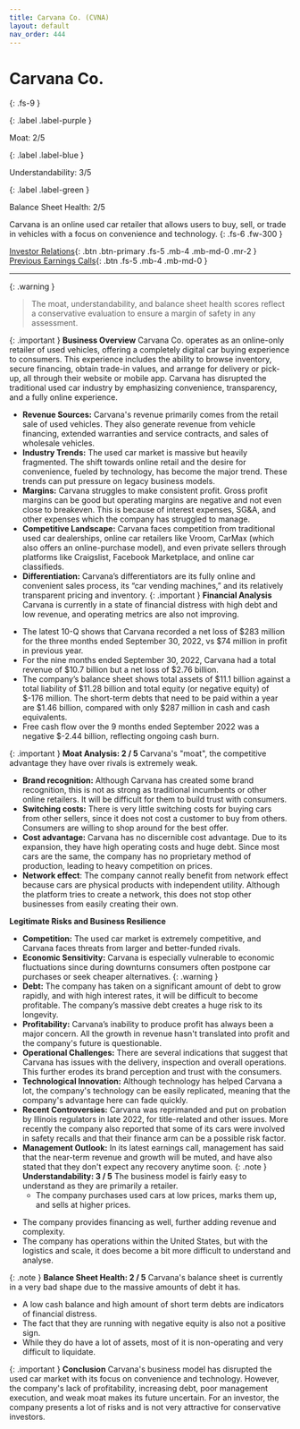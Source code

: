 ```yaml
---
title: Carvana Co. (CVNA)
layout: default
nav_order: 444
---
```


# Carvana Co.
{: .fs-9 }

{: .label .label-purple }

Moat: 2/5

{: .label .label-blue }

Understandability: 3/5

{: .label .label-green }

Balance Sheet Health: 2/5

Carvana is an online used car retailer that allows users to buy, sell, or trade in vehicles with a focus on convenience and technology.
{: .fs-6 .fw-300 }

[Investor Relations](https://www.google.com/search?q=CVNA+investor+relations){: .btn .btn-primary .fs-5 .mb-4 .mb-md-0 .mr-2 }
[Previous Earnings Calls](https://discountingcashflows.com/company/CVNA/transcripts/){: .btn .fs-5 .mb-4 .mb-md-0 }

---

{: .warning }
>The moat, understandability, and balance sheet health scores reflect a conservative evaluation to ensure a margin of safety in any assessment.



{: .important }
**Business Overview**
Carvana Co. operates as an online-only retailer of used vehicles, offering a completely digital car buying experience to consumers. This experience includes the ability to browse inventory, secure financing, obtain trade-in values, and arrange for delivery or pick-up, all through their website or mobile app. Carvana has disrupted the traditional used car industry by emphasizing convenience, transparency, and a fully online experience.

*   **Revenue Sources:** Carvana's revenue primarily comes from the retail sale of used vehicles. They also generate revenue from vehicle financing, extended warranties and service contracts, and sales of wholesale vehicles.
*   **Industry Trends:** The used car market is massive but heavily fragmented. The shift towards online retail and the desire for convenience, fueled by technology, has become the major trend. These trends can put pressure on legacy business models.
*   **Margins:** Carvana struggles to make consistent profit. Gross profit margins can be good but operating margins are negative and not even close to breakeven. This is because of interest expenses, SG&A, and other expenses which the company has struggled to manage.
*   **Competitive Landscape:** Carvana faces competition from traditional used car dealerships, online car retailers like Vroom, CarMax (which also offers an online-purchase model), and even private sellers through platforms like Craigslist, Facebook Marketplace, and online car classifieds.
*   **Differentiation:** Carvana’s differentiators are its fully online and convenient sales process, its “car vending machines,” and its relatively transparent pricing and inventory.
{: .important }
**Financial Analysis**
Carvana is currently in a state of financial distress with high debt and low revenue, and operating metrics are also not improving.
- The latest 10-Q shows that Carvana recorded a net loss of $283 million for the three months ended September 30, 2022, vs $74 million in profit in previous year.
- For the nine months ended September 30, 2022, Carvana had a total revenue of $10.7 billion but a net loss of $2.76 billion.
- The company’s balance sheet shows total assets of $11.1 billion against a total liability of $11.28 billion and total equity (or negative equity) of $-176 million. The short-term debts that need to be paid within a year are $1.46 billion, compared with only $287 million in cash and cash equivalents.
- Free cash flow over the 9 months ended September 2022 was a negative $-2.44 billion, reflecting ongoing cash burn.

{: .important }
**Moat Analysis: 2 / 5**
Carvana's "moat", the competitive advantage they have over rivals is extremely weak. 
*   **Brand recognition:** Although Carvana has created some brand recognition, this is not as strong as traditional incumbents or other online retailers. It will be difficult for them to build trust with consumers.
*   **Switching costs:** There is very little switching costs for buying cars from other sellers, since it does not cost a customer to buy from others. Consumers are willing to shop around for the best offer.
*   **Cost advantage:** Carvana has no discernible cost advantage. Due to its expansion, they have high operating costs and huge debt. Since most cars are the same, the company has no proprietary method of production, leading to heavy competition on prices.
*   **Network effect**: The company cannot really benefit from network effect because cars are physical products with independent utility. Although the platform tries to create a network, this does not stop other businesses from easily creating their own.

**Legitimate Risks and Business Resilience**
*   **Competition:** The used car market is extremely competitive, and Carvana faces threats from larger and better-funded rivals.
*   **Economic Sensitivity:** Carvana is especially vulnerable to economic fluctuations since during downturns consumers often postpone car purchases or seek cheaper alternatives.
{: .warning }
*   **Debt:** The company has taken on a significant amount of debt to grow rapidly, and with high interest rates, it will be difficult to become profitable. The company’s massive debt creates a huge risk to its longevity.
*  **Profitability:** Carvana’s inability to produce profit has always been a major concern. All the growth in revenue hasn't translated into profit and the company's future is questionable.
*  **Operational Challenges:** There are several indications that suggest that Carvana has issues with the delivery, inspection and overall operations. This further erodes its brand perception and trust with the consumers.
*   **Technological Innovation:** Although technology has helped Carvana a lot, the company's technology can be easily replicated, meaning that the company's advantage here can fade quickly.
*  **Recent Controversies:** Carvana was reprimanded and put on probation by Illinois regulators in late 2022, for title-related and other issues. More recently the company also reported that some of its cars were involved in safety recalls and that their finance arm can be a possible risk factor.
*  **Management Outlook:** In its latest earnings call, management has said that the near-term revenue and growth will be muted, and have also stated that they don't expect any recovery anytime soon.
{: .note }
**Understandability: 3 / 5**
The business model is fairly easy to understand as they are primarily a retailer.
   - The company purchases used cars at low prices, marks them up, and sells at higher prices. 
  - The company provides financing as well, further adding revenue and complexity.
  - The company has operations within the United States, but with the logistics and scale, it does become a bit more difficult to understand and analyse.
  
{: .note }
**Balance Sheet Health: 2 / 5**
Carvana's balance sheet is currently in a very bad shape due to the massive amounts of debt it has.
   - A low cash balance and high amount of short term debts are indicators of financial distress.
   - The fact that they are running with negative equity is also not a positive sign.
  - While they do have a lot of assets, most of it is non-operating and very difficult to liquidate.

{: .important }
**Conclusion**
   Carvana's business model has disrupted the used car market with its focus on convenience and technology. However, the company's lack of profitability, increasing debt, poor management execution, and weak moat makes its future uncertain. For an investor, the company presents a lot of risks and is not very attractive for conservative investors.